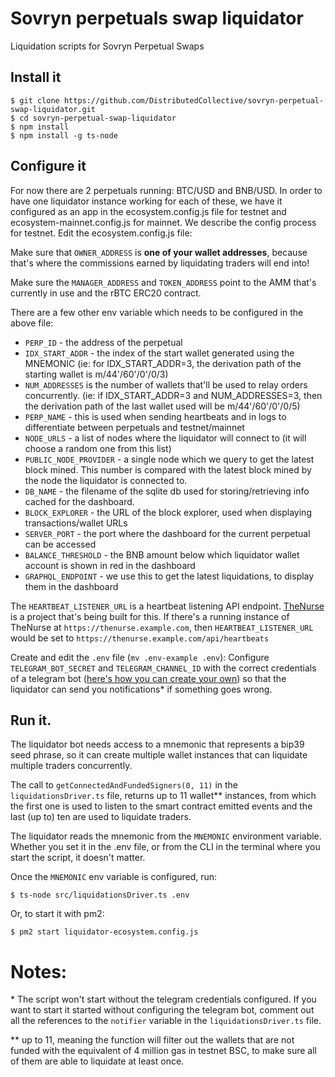 # Sovryn perpetuals swap liquidator
Liquidation scripts for Sovryn Perpetual Swaps
 
## Install it
```
$ git clone https://github.com/DistributedCollective/sovryn-perpetual-swap-liquidator.git
$ cd sovryn-perpetual-swap-liquidator
$ npm install
$ npm install -g ts-node
``` 

## Configure it

For now there are 2 perpetuals running: BTC/USD and BNB/USD. In order to have one liquidator instance working for each of these, we have it configured as an app in the ecosystem.config.js file for testnet and ecosystem-mainnet.config.js for mainnet.
We describe the config process for testnet.
Edit the ecosystem.config.js file:

Make sure that `OWNER_ADDRESS` is **one of your wallet addresses**, because that's where the commissions earned by liquidating traders will end into!

Make sure the `MANAGER_ADDRESS` and `TOKEN_ADDRESS` point to the AMM that's currently in use and the rBTC ERC20 contract. 

There are a few other env variable which needs to be configured in the above file:

- `PERP_ID` - the address of the perpetual
- `IDX_START_ADDR` - the index of the start wallet generated using the MNEMONIC (ie: for IDX_START_ADDR=3, the derivation path of the starting wallet is m/44'/60'/0'/0/3)
- `NUM_ADDRESSES` is the number of wallets that'll be used to relay orders concurrently. (ie: if IDX_START_ADDR=3 and NUM_ADDRESSES=3, then the derivation path of the last wallet used will be m/44'/60'/0'/0/5)
- `PERP_NAME` - this is used when sending heartbeats and in logs to differentiate between perpetuals and testnet/mainnet
- `NODE_URLS` - a list of nodes where the liquidator will connect to (it will choose a random one from this list)
- `PUBLIC_NODE_PROVIDER` - a single node which we query to get the latest block mined. This number is compared with the latest block mined by the node the liquidator is connected to.
- `DB_NAME` - the filename of the sqlite db used for storing/retrieving info cached for the dashboard.
- `BLOCK_EXPLORER` - the URL of the block explorer, used when displaying transactions/wallet URLs
- `SERVER_PORT` - the port where the dashboard for the current perpetual can be accessed
- `BALANCE_THRESHOLD` - the BNB amount below which liquidator wallet account is shown in red in the dashboard
- `GRAPHQL_ENDPOINT` - we use this to get the latest liquidations, to display them in the dashboard


The `HEARTBEAT_LISTENER_URL` is a heartbeat listening API endpoint. [TheNurse](https://github.com/DistributedCollective/TheNurse) is a project that's being built for this. If there's a running instance of TheNurse at `https://thenurse.example.com`, then `HEARTBEAT_LISTENER_URL` would be set to `https://thenurse.example.com/api/heartbeats`

Create and edit the `.env` file (`mv .env-example .env`):
Configure `TELEGRAM_BOT_SECRET` and `TELEGRAM_CHANNEL_ID` with the correct credentials of a telegram bot ([here's how you can create your own](https://core.telegram.org/bots#3-how-do-i-create-a-bot)) so that the liquidator can send you notifications* if something goes wrong.

## Run it.

The liquidator bot needs access to a mnemonic that represents a bip39 seed phrase, so it can create multiple wallet instances that can liquidate multiple traders concurrently.

The call to `getConnectedAndFundedSigners(0, 11)` in the `liquidationsDriver.ts` file, returns up to 11 wallet** instances, from which the first one is used to listen to the smart contract emitted events and the last (up to) ten are used to liquidate traders.

The liquidator reads the mnemonic from the `MNEMONIC` environment variable. Whether you set it in the .env file, or from the CLI in the terminal where you start the script, it doesn't matter.

Once the `MNEMONIC` env variable is configured, run:
```
$ ts-node src/liquidationsDriver.ts .env
```

Or, to start it with pm2:

```
$ pm2 start liquidator-ecosystem.config.js
```


# Notes:

\* The script won't start without the telegram credentials configured. If you want to start it started without configuring the telegram bot, comment out all the references to the `notifier` variable in the `liquidationsDriver.ts` file.
  
** up to 11, meaning the function will filter out the wallets that are not funded with the equivalent of 4 million gas in testnet BSC, to make sure all of them are able to liquidate at least once.
